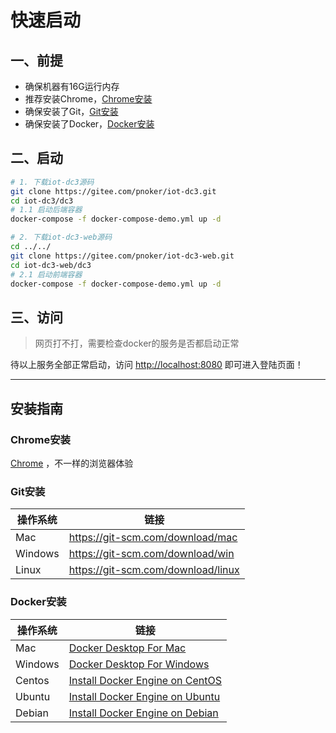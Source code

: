 # 快速启动

## 一、前提

- 确保机器有16G运行内存
- 推荐安装Chrome，[Chrome安装](#chrome安装)
- 确保安装了Git，[Git安装](#git安装)
- 确保安装了Docker，[Docker安装](#docker安装)

## 二、启动

```bash
# 1. 下载iot-dc3源码
git clone https://gitee.com/pnoker/iot-dc3.git
cd iot-dc3/dc3
# 1.1 启动后端容器
docker-compose -f docker-compose-demo.yml up -d 

# 2. 下载iot-dc3-web源码
cd ../../
git clone https://gitee.com/pnoker/iot-dc3-web.git
cd iot-dc3-web/dc3
# 2.1 启动前端容器
docker-compose -f docker-compose-demo.yml up -d 

```

## 三、访问

> 网页打不打，需要检查docker的服务是否都启动正常

待以上服务全部正常启动，访问 [http://localhost:8080](http://localhost:8080) 即可进入登陆页面！


---

## 安装指南

### Chrome安装

[Chrome](https://www.google.com/chrome/) ，不一样的浏览器体验

### Git安装

| 操作系统    | 链接                                 |
|---------|------------------------------------|
| Mac     | https://git-scm.com/download/mac   |
| Windows | https://git-scm.com/download/win   |
| Linux   | https://git-scm.com/download/linux |

### Docker安装

| 操作系统    | 链接                                                                                                  |
|---------|-----------------------------------------------------------------------------------------------------|
| Mac     | [Docker Desktop For Mac](https://download.docker.com/mac/edge/Docker.dmg)                           |
| Windows | [Docker Desktop For Windows](https://download.docker.com/win/edge/Docker%20Desktop%20Installer.exe) |
| Centos  | [Install Docker Engine on CentOS](https://docs.docker.com/engine/install/centos/)                   |
| Ubuntu  | [Install Docker Engine on Ubuntu](https://docs.docker.com/engine/install/ubuntu/)                   |
| Debian  | [Install Docker Engine on Debian](https://docs.docker.com/engine/install/debian/)                   |





